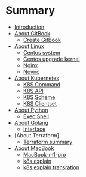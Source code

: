 # Summary

* [Introduction](README.md)
* [About GitBook]()
    * [Create GitBook](./articles/create-gitbook.md)
* [About Linux]()
    * [Centos system](articles/Linux/centos-system.md)   
    * [Centos upgrade kernel](articles/Linux/centos-upgrade-kernel.md) 
    * [Nginx](articles/Linux/nginx.md)
    * [Novnc](articles/Linux/novnc.md)
* [About Kubernetes]()
    * [K8S Command](./articles/kubernetes-develop/k8s-command.md)
    * [K8S API](./articles/kubernetes-develop/k8s-api.md)
    * [K8S Scheme](./articles/kubernetes-develop/k8s-scheme.md)
    * [K8S Clientset](./articles/kubernetes-develop/k8s-clientset.md)
* [About Python]()
    * [Exec Shell](./articles/exec-shell.md)
* [About Golang]()
    * [Interface](./articles/interface.md)
* [About Terraform]
    * [Terraform summary](./articles/terraform/terraform-example.md)
* [About MacBook]()
    * [MacBook-m1-pro](./articles/macbook-m1-pro.md)
    * [k8s explain](./articles/english-kubernetes-explain.md)
    * [k8s explain transration](./articles/english-kubernetes-explain-transration.md)